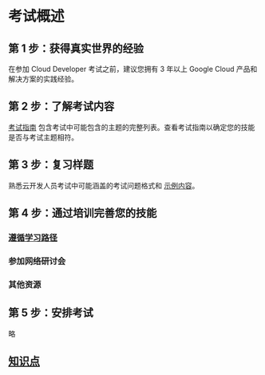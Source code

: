 <base target="_blank">

# 考试概述
## 第 1 步：获得真实世界的经验
在参加 Cloud Developer 考试之前，建议您拥有 3 年以上 Google Cloud 产品和解决方案的实践经验。

## 第 2 步：了解考试内容
[考试指南](./ExamGuide.md) 包含考试中可能包含的主题的完整列表。查看考试指南以确定您的技能是否与考试主题相符。

## 第 3 步：复习样题
熟悉云开发人员考试中可能涵盖的考试问题格式和 [示例内容](https://docs.google.com/forms/d/e/1FAIpQLSfFeB8zBNi2q-ar0V7iIguhk2e6P-UkrJ8OJfg6n0k6HcYLDQ/viewform)。

## 第 4 步：通过培训完善您的技能
### [遵循学习路径](../../cloudskillsboost/CloudDeveloperLearningPath/CloudDeveloperLearningPath.md)
### 参加网络研讨会
### 其他资源


## 第 5 步：安排考试
略

## [知识点](./KnowledgePoint.md)